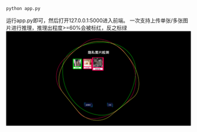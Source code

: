```python
python app.py
```
运行app.py即可，然后打开127.0.0.1:5000进入前端。
一次支持上传单张/多张图片进行推理，推理出程度>=60%会被标红，反之标绿
![img1.png](screenshots%2Fimg1.png)
